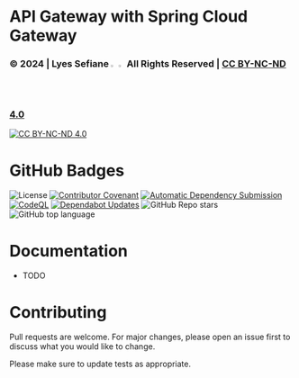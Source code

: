 # API Gateway with Spring Cloud Gateway

### © 2024 | Lyes Sefiane <img src="https://raw.githubusercontent.com/wiki/lyes-sefiane/grocery-items-management-application/images/algeria-flag-icon.png" width="2%"> <img src="https://raw.githubusercontent.com/wiki/lyes-sefiane/grocery-items-management-application/images/canada-flag-icon.png" width="2%"> All Rights Reserved | [CC BY-NC-ND 4.0](https://creativecommons.org/licenses/by-nc-nd/4.0/)

[![CC BY-NC-ND 4.0][cc-by-nc-nd-image]][cc-by-nc-nd]

[cc-by-nc-nd]: http://creativecommons.org/licenses/by-nc-nd/4.0/
[cc-by-nc-nd-image]: https://licensebuttons.net/l/by-nc-nd/4.0/88x31.png
[cc-by-nc-nd-shield]: https://img.shields.io/badge/License-CC%20BY--NC--ND%204.0-lightgrey.svg

# GitHub Badges

![License](https://img.shields.io/static/v1?label=License&message=CC-BY-NC-ND-4.0&color=green)
[![Contributor Covenant](https://img.shields.io/badge/Contributor%20Covenant-2.1-4baaaa.svg)](code_of_conduct.md)
[![Automatic Dependency Submission](https://github.com/lyes-sefiane/microservices-monitoring-and-observability/actions/workflows/dependency-graph/auto-submission/badge.svg)](https://github.com/lyes-sefiane/microservices-monitoring-and-observability/actions/workflows/dependency-graph/auto-submission)
[![CodeQL](https://github.com/lyes-sefiane/microservices-monitoring-and-observability/actions/workflows/github-code-scanning/codeql/badge.svg)](https://github.com/lyes-sefiane/microservices-monitoring-and-observability/actions/workflows/github-code-scanning/codeql)
[![Dependabot Updates](https://github.com/lyes-sefiane/microservices-monitoring-and-observability/actions/workflows/dependabot/dependabot-updates/badge.svg)](https://github.com/lyes-sefiane/microservices-monitoring-and-observability/actions/workflows/dependabot/dependabot-updates)
![GitHub Repo stars](https://img.shields.io/github/stars/lyes-sefiane/network-device-inventory?style=social)
![GitHub top language](https://img.shields.io/github/languages/top/lyes-sefiane/network-device-inventory)

# Documentation

* TODO


# Contributing

Pull requests are welcome. For major changes, please open an issue first to discuss what you would like to change.

Please make sure to update tests as appropriate.